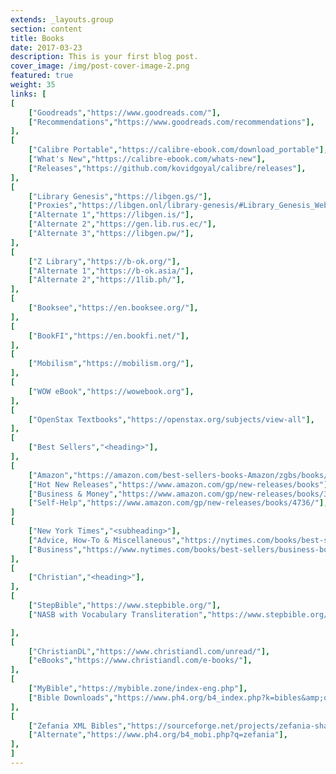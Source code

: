 ```yaml
---
extends: _layouts.group
section: content
title: Books
date: 2017-03-23
description: This is your first blog post.
cover_image: /img/post-cover-image-2.png
featured: true
weight: 35
links: [
[
    ["Goodreads","https://www.goodreads.com/"],
    ["Recommendations","https://www.goodreads.com/recommendations"],
],
[
    ["Calibre Portable","https://calibre-ebook.com/download_portable"],
    ["What's New","https://calibre-ebook.com/whats-new"],
    ["Releases","https://github.com/kovidgoyal/calibre/releases"],
],
[
    ["Library Genesis","https://libgen.gs/"],
    ["Proxies","https://libgen.onl/library-genesis/#Library_Genesis_Website_URLS"],
    ["Alternate 1","https://libgen.is/"],
    ["Alternate 2","https://gen.lib.rus.ec/"],
    ["Alternate 3","https://libgen.pw/"],
],
[
    ["Z Library","https://b-ok.org/"],
    ["Alternate 1","https://b-ok.asia/"],
    ["Alternate 2","https://1lib.ph/"],
],
[
    ["Booksee","https://en.booksee.org/"],
],
[
    ["BookFI","https://en.bookfi.net/"],
],
[
    ["Mobilism","https://mobilism.org/"],
],
[
    ["WOW eBook","https://wowebook.org"],
],
[
    ["OpenStax Textbooks","https://openstax.org/subjects/view-all"],
],
[
    ["Best Sellers","<heading>"],
],
[
    ["Amazon","https://amazon.com/best-sellers-books-Amazon/zgbs/books/ref=zg_bs_unv_b_1_12290_1"],
    ["Hot New Releases","https://www.amazon.com/gp/new-releases/books"],
    ["Business & Money","https://www.amazon.com/gp/new-releases/books/3/"],
    ["Self-Help","https://www.amazon.com/gp/new-releases/books/4736/"],
]
[
    ["New York Times","<subheading>"],
    ["Advice, How-To & Miscellaneous","https://nytimes.com/books/best-sellers/advice-how-to-and-miscellaneous/"],
    ["Business","https://www.nytimes.com/books/best-sellers/business-books/"]
],
[
    ["Christian","<heading>"],
],
[
    ["StepBible","https://www.stepbible.org/"],
    ["NASB with Vocabulary Transliteration","https://www.stepbible.org/?q=version=NASB|reference=John.1&options=HTVRLGUN"],

],
[
    ["ChristianDL","https://www.christiandl.com/unread/"],
    ["eBooks","https://www.christiandl.com/e-books/"],
],
[
    ["MyBible","https://mybible.zone/index-eng.php"],
    ["Bible Downloads","https://www.ph4.org/b4_index.php?k=bibles&amp;q=mybible"],
],
[
    ["Zefania XML Bibles","https://sourceforge.net/projects/zefania-sharp/files/Bibles/ENG/"],
    ["Alternate","https://www.ph4.org/b4_mobi.php?q=zefania"],
],
]
---
```

